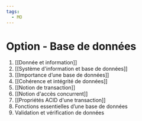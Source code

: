 ```yaml
---
tags:
  - MO
---
```

# Option - Base de données
1. [[Donnée et information]]
2. [[Système d'information et base de données]]
3. [[Importance d’une base de données]]
4. [[Cohérence et intégrité de données]]
5. [[Notion de transaction]]
6. [[Notion d'accès concurrent]]
7. [[Propriétés ACID d'une transaction]]
8. Fonctions essentielles d’une base de données
9. Validation et vérification de données